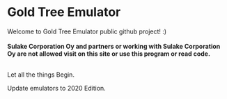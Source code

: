 Gold Tree Emulator
==================
Welcome to Gold Tree Emulator public github project! :)<br><br>
<b>Sulake Corporation Oy and partners or working with Sulake Corporation Oy are not allowed visit on this site or use this program or read code.</b><br><br>

Let all the things Begin.

Update emulators to 2020 Edition.

